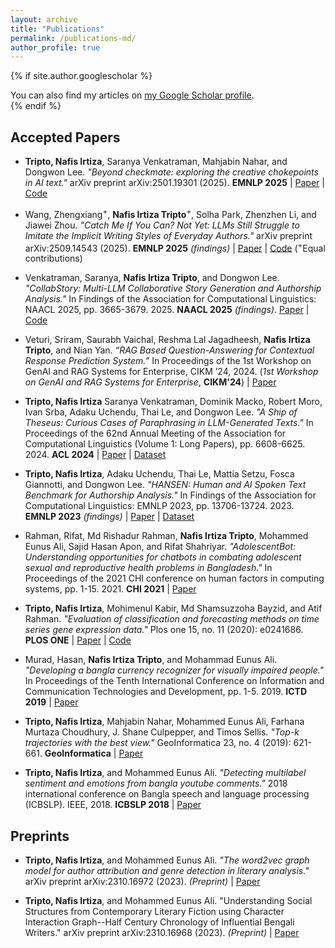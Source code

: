 ```yaml
---
layout: archive
title: "Publications"
permalink: /publications-md/
author_profile: true
---
```


{% if site.author.googlescholar %}
  <div class="wordwrap">You can also find my articles on <a href="{{site.author.googlescholar}}">my Google Scholar profile</a>.</div>
{% endif %}

## Accepted Papers

- **Tripto, Nafis Irtiza**, Saranya Venkatraman, Mahjabin Nahar, and Dongwon Lee. *"Beyond checkmate: exploring the creative chokepoints in AI text."* arXiv preprint arXiv:2501.19301 (2025).
**EMNLP 2025** | [Paper](https://arxiv.org/abs/2501.19301) | [Code](https://github.com/tripto03/chess_inspired_human_ai_text_distinction)

- Wang, Zhengxiang<sup>+</sup>, **Nafis Irtiza Tripto**<sup>+</sup>, Solha Park, Zhenzhen Li, and Jiawei Zhou. *"Catch Me If You Can? Not Yet: LLMs Still Struggle to Imitate the Implicit Writing Styles of Everyday Authors."* arXiv preprint arXiv:2509.14543 (2025).
**EMNLP 2025** *(findings)* | [Paper](https://arxiv.org/abs/2509.14543) | [Code](https://github.com/jaaack-wang/llms-implicit-writing-styles-imitation)
(<sup>+</sup>Equal contributions)

- Venkatraman, Saranya, **Nafis Irtiza Tripto**, and Dongwon Lee. *"CollabStory: Multi-LLM Collaborative Story Generation and Authorship Analysis."* In Findings of the Association for Computational Linguistics: NAACL 2025, pp. 3665-3679. 2025.
**NAACL 2025** *(findings)*. [Paper](https://aclanthology.org/2025.findings-naacl.203/) | [Code](https://github.com/saranya-venkatraman/CollabStory)

- Veturi, Sriram, Saurabh Vaichal, Reshma Lal Jagadheesh, **Nafis Irtiza Tripto**, and Nian Yan. *“RAG Based Question-Answering for Contextual Response Prediction System.”* In Proceedings of the 1st Workshop on GenAI and RAG Systems for Enterprise, CIKM ’24, 2024.
 (*1st Workshop on GenAI and RAG Systems for Enterprise*, **CIKM'24**) | [Paper](https://arxiv.org/abs/2409.03708)

- **Tripto, Nafis Irtiza** Saranya Venkatraman, Dominik Macko, Robert Moro, Ivan Srba, Adaku Uchendu, Thai Le, and Dongwon Lee. *"A Ship of Theseus: Curious Cases of Paraphrasing in LLM-Generated Texts."* In Proceedings of the 62nd Annual Meeting of the Association for Computational Linguistics (Volume 1: Long Papers), pp. 6608-6625. 2024.
**ACL 2024** | [Paper](https://aclanthology.org/2024.acl-long.357/) | [Dataset](https://github.com/tripto03/Ship_of_theseus_paraphrased_copus)

- **Tripto, Nafis Irtiza**, Adaku Uchendu, Thai Le, Mattia Setzu, Fosca Giannotti, and Dongwon Lee. *"HANSEN: Human and AI Spoken Text Benchmark for Authorship Analysis."* In Findings of the Association for Computational Linguistics: EMNLP 2023, pp. 13706-13724. 2023.
**EMNLP 2023** *(findings)* | [Paper](https://aclanthology.org/2023.findings-emnlp.916/) | [Dataset](https://huggingface.co/datasets/HANSEN-REPO/HANSEN)

- Rahman, Rifat, Md Rishadur Rahman, **Nafis Irtiza Tripto**, Mohammed Eunus Ali, Sajid Hasan Apon, and Rifat Shahriyar. *"AdolescentBot: Understanding opportunities for chatbots in combating adolescent sexual and reproductive health problems in Bangladesh."* In Proceedings of the 2021 CHI conference on human factors in computing systems, pp. 1-15. 2021. 
**CHI 2021** | [Paper](https://dl.acm.org/doi/10.1145/3411764.3445694)

- **Tripto, Nafis Irtiza**, Mohimenul Kabir, Md Shamsuzzoha Bayzid, and Atif Rahman. *"Evaluation of classification and forecasting methods on time series gene expression data."* Plos one 15, no. 11 (2020): e0241686.
 **PLOS ONE** | [Paper](https://journals.plos.org/plosone/article?id=10.1371/journal.pone.0241686) | [Code](https://github.com/mahi045/time-series-gene-expression)

- Murad, Hasan, **Nafis Irtiza Tripto**, and Mohammad Eunus Ali. *"Developing a bangla currency recognizer for visually impaired people."* In Proceedings of the Tenth International Conference on Information and Communication Technologies and Development, pp. 1-5. 2019. 
**ICTD 2019** | [Paper](https://dl.acm.org/doi/10.1145/3287098.3287152)

- **Tripto, Nafis Irtiza**, Mahjabin Nahar, Mohammed Eunus Ali, Farhana Murtaza Choudhury, J. Shane Culpepper, and Timos Sellis. *"Top-k trajectories with the best view."* GeoInformatica 23, no. 4 (2019): 621-661. 
**GeoInformatica** | [Paper](https://link.springer.com/article/10.1007/s10707-019-00343-4)

- **Tripto, Nafis Irtiza**, and Mohammed Eunus Ali. *"Detecting multilabel sentiment and emotions from bangla youtube comments."* 2018 international conference on Bangla speech and language processing (ICBSLP). IEEE, 2018. 
**ICBSLP 2018** | [Paper](https://ieeexplore.ieee.org/abstract/document/8554875)

## Preprints

- **Tripto, Nafis Irtiza**, and Mohammed Eunus Ali. *"The word2vec graph model for author attribution and genre detection in literary analysis."* arXiv preprint arXiv:2310.16972 (2023).
 *(Preprint)* | [Paper](https://arxiv.org/abs/2310.16972)

- **Tripto, Nafis Irtiza**, and Mohammed Eunus Ali. "Understanding Social Structures from Contemporary Literary Fiction using Character Interaction Graph--Half Century Chronology of Influential Bengali Writers." arXiv preprint arXiv:2310.16968 (2023).
 *(Preprint)* | [Paper](https://arxiv.org/abs/2310.16968)